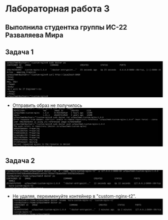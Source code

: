 # Лабораторная работа 3
## Выполнила студентка группы ИС-22 Разваляева Мира

## Задача 1
![alt text](/images/1.png)
- Отправить образ не получилось
![alt text](/images/2.png)

## Задача 2
![alt text](/images/3.png)
- Не удаляя, переименуйте контейнер в "custom-nginx-t2".
![alt text](/images/4.png)
